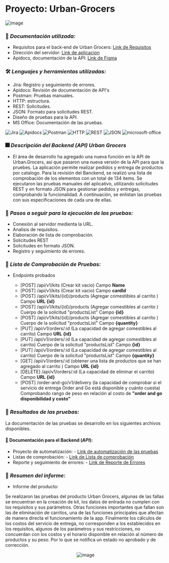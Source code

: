 # Proyecto: Urban-Grocers
![image](https://github.com/user-attachments/assets/43ce7d9a-083e-470a-ae8d-869b46fbe672)

### :page_facing_up: *Documentación utilizada:* 
- Requisitos para el back-end de Urban Grocers: [Link de Requisitos](https://practicum-content.s3.us-west-1.amazonaws.com/new-markets/qa-sprint-3/QA_3.1.1_Requisitos_para_el_back-end_de_Urban.grocers.pdf)
- Dirección del servidor: [Link de aplicacion](https://3cd0a718-aa1b-46c4-86bd-318797f0fda9.containerhub.tripleten-services.com)
- Apidocs, documentación de la API:  [Link de Figma](https://cnt-345fbc31-54d8-4931-9fe1-6c8fd4c12c2d.containerhub.tripleten-services.com/docs/)


### 🛠️ *Lenguajes y herramientas utilizadas:*
<div id="header" align="left">
    
- Jira: Registro y seguimiento de errores.
- Apidocs: Revisión de documentación de API's
- Postman: Pruebas manuales.
- HTTP: estructura.
- REST: Solicitudes.
- JSON: Formato para solicitudes REST.
- Diseño de pruebas para la API.
- MS Office: Documentación de las pruebas.
  
</a>
<img decoding="async" src="https://img.shields.io/badge/Jira-0052CC?style=for-the-badge&logo=Jira&logoColor=white" alt="Jira"/>
<img decoding="async" src="https://img.shields.io/badge/Apidocs-darkblue?style=for-the-badge&logo=Apidocs&logoColor=white" alt="Apidocs"/>
<img decoding="async" src="https://img.shields.io/badge/Postman-D83B01?style=for-the-badge&logo=Postman&logoColor=white" alt="Postman"/>
<img decoding="async" src="https://img.shields.io/badge/HTTP-D80B01?style=for-the-badge&logo=HTTP&logoColor=white" alt="HTTP"/>
<img decoding="async" src="https://img.shields.io/badge/REST-black?style=for-the-badge&logo=REST&logoColor=white" alt="REST"/>
<img decoding="async" src="https://img.shields.io/badge/JSON-30D5C8?style=for-the-badge&logo=JSON&logoColor=white" alt="JSON"/>
<img decoding="async" src="https://img.shields.io/badge/Microsoft_Office-D86B01?style=for-the-badge&logo=microsoft-office&logoColor=white" alt="microsoft-office"/>
</a>

### :fireworks: *Descripción del Backend (API) Urban Grocers*
- El área de desarrollo ha agregado una nueva función en la API de Urban.Grocers, así que pasaron una nueva versión de la API para que la pruebes. La aplicación permite realizar pedidos y entrega de productos por catalogo.
Para la revisión del Banckend, se realizó una lista de comprobación de los elementos con un total de 134 items. Se ejecutaron las pruebas manuales del aplicativo, utilizando solicitudes REST y en formato JSON para gestionar pedidos y entregas, comprobando la funcionalidad. A continuación, se enlistan las pruebas con sus especificaciones de cada una de ellas.

### :paw_prints: *Pasos a seguir para la ejecución de las pruebas:* 

- Conexión al servidor medienta la URL.
- Analisis de requisitos.
- Elaboración de lista de comprobación.
- Solicitudes REST
- Solicitudes en formato JSON.
- Registro y seguimiento de errores.

### :page_facing_up: *Lista de Comprobación de Pruebas:*  
- Endpoints probados

  - [POST] /api/v1/kits (Crear kit vacio) Campo **Name**
  - [POST] /api/v1/kits (Crear kit vacio) Campo **cardId**
  - [POST] /api/v1/kits/{id}/products (Agregar comestibles al carrito ) Campo **URL {id}**
  - [POST] /api/v1/kits/{id}/products (Agregar comestibles al carrito ) Cuerpo de la solicitud "productsList" Campo **{id}**
  - [POST] /api/v1/kits/{id}/products (Agregar comestibles al carrito ) Cuerpo de la solicitud "productsList" Campo **{quantity}** 
  - [PUT]  /api/v1/orders/:id (La capacidad de agregar comestibles al carrito) Campo **URL {id}**
  - [PUT]  /api/v1/orders/:id (La capacidad de agregar comestibles al carrito) Cuerpo de la solicitud "productsList" Campo **{id}**
  - [PUT]  /api/v1/orders/:id (La capacidad de agregar comestibles al carrito) Cuerpo de la solicitud "productsList" Campo **{quantity}** 
  - [GET]  /api/v1/orders/:id (obtener una lista de productos que se han agregado al carrito ) Campo **URL {id}**
  - [DELETE]   /api/v1/orders/:id (La capacidad de eliminar el carrito) Campo **URL {id}**
  - [POST]  /order-and-go/v1/delivery (la capacidad de comprobar si el servicio de entrega Order and Go está disponible y cuánto cuesta) Comprobando rango de peso en relación al costo de **"order and go disponibilidad y costo"** 


### 🧪 *Resultados de las pruebas:* 
 La documentación de las pruebas se desarrollo en los siguientes archivos disponibles.
 
#### :file_folder: Documentación para el Backend (*API*):
  - Proyecto de automatización: -  [Link de automatización de las pruebas](https://github.com/KariaVega/qa-project-Urban-Grocers-app-es) 
  - Listas de comprobación: - [Link de Lista de comprobación](https://docs.google.com/spreadsheets/d/1Fq5p6_TYopFFrb-cHdXnNJeiVfkebj5y/edit?usp=sharing&ouid=117701476691019254617&rtpof=true&sd=true)
  - Reporte y seguimiento de errores: - [Link de Reporte de Errores](https://arqkarvga.atlassian.net/issues/?jql=project+%3D+%22KV1G4SIDE%22+ORDER+BY+created+DESC&atlOrigin=eyJpIjoiNDQwNzRlNmRlODk3NDkyYmFlNTA1ZDFkNzEwMzFkZjMiLCJwIjoiaiJ9)

### :page_facing_up: *Resumen del informe:* 
 - Informe del producto:

Se realizaron las pruebas del producto Urban Grocers, algunas de las fallas se encuentran en la creación de kit, los datos de entrada no cumplen con los requisitos y sus parámetros. Otras funciones importantes que fallan son las de eliminación de carritos, una de las funciones principales que afectan de manera directa el funcionamiento de la app. Finalmente los cálculos de los costos del servicio de entrega, no corresponden a los establecidos en los requisitos, algunos de los parámetros y sus restricciones, no concuerdan con los costos y el horario disponible en relación al número de productos y su peso. Por lo que se notifica un estado no aprobado y de corrección. 
   
<div id="header" align="center"> 
  
![image](https://github.com/user-attachments/assets/53cbe0da-08d5-4a40-af07-c484873119d1)
 
 

